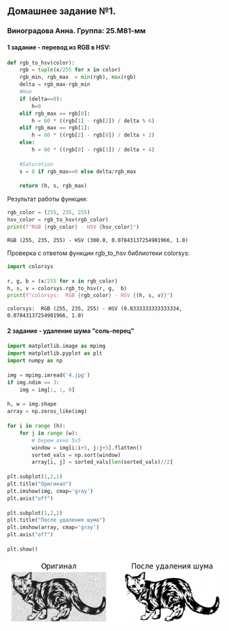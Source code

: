## Домашнее задание №1.
### Виноградова Анна. Группа: 25.М81-мм
#### 1 задание - перевод из RGB в HSV:


```python
def rgb_to_hsv(color):
    rgb = tuple(x/255 for x in color)
    rgb_min, rgb_max  = min(rgb), max(rgb)
    delta = rgb_max-rgb_min
    #Hue
    if (delta==0):
        h=0
    elif rgb_max == rgb[0]:
        h = 60 * ((rgb[1] - rgb[2]) / delta % 6)
    elif rgb_max == rgb[1]:
        h = 60 * ((rgb[2] - rgb[0]) / delta + 2)
    else:
        h = 60 * ((rgb[0] - rgb[1]) / delta + 4)

    #Saturation
    s = 0 if rgb_max==0 else delta/rgb_max

    return (h, s, rgb_max)
```

Результат работы функции:


```python
rgb_color = (255, 235, 255)
hsv_color = rgb_to_hsv(rgb_color)
print(f"RGB {rgb_color} - HSV {hsv_color}")
```

    RGB (255, 235, 255) - HSV (300.0, 0.07843137254901966, 1.0)
    

Проверка с ответом функции rgb_to_hsv библиотеки colorsys:


```python
import colorsys

r, g, b = (x/255 for x in rgb_color)
h, s, v = colorsys.rgb_to_hsv(r, g,  b)
print(f"colorsys:  RGB {rgb_color} - HSV {(h, s, v)}")
```

    colorsys:  RGB (255, 235, 255) - HSV (0.8333333333333334, 0.07843137254901966, 1.0)
    

#### 2 задание - удаление шума "соль-перец"


```python
import matplotlib.image as mpimg
import matplotlib.pyplot as plt
import numpy as np

img = mpimg.imread('4.jpg')
if img.ndim == 3:
    img = img[:, :, 0]

h, w = img.shape
array = np.zeros_like(img)

for i in range (h):
    for j in range (w):
        # берем окно 5х5
        window = img[i:i+5, j:j+5].flatten()
        sorted_vals = np.sort(window)
        array[i, j] = sorted_vals[len(sorted_vals)//2]

plt.subplot(1,2,1)
plt.title("Оригинал")
plt.imshow(img, cmap='gray')
plt.axis("off")

plt.subplot(1,2,2)
plt.title("После удаления шума")
plt.imshow(array, cmap='gray')
plt.axis("off")

plt.show()


```


![png](dz1_files/dz1_7_0.png)
    


